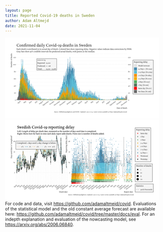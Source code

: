 ```yaml
---
layout: page
title: Reported Covid-19 deaths in Sweden
author: Adam Altmejd
date: 2021-11-04
---
```


![Graph of Swedish Covid-19 deaths with reporting delay.](deaths_lag_sweden_2021-11-04.png "Swedish Covid-19 deaths.")
![Graph of Swedish Covid-19 reporting delay in daily deaths.](lag_trend_sweden_2021-11-04.png "Trend in Swedish Covid-19 mortality reporting delay.")
For code and data, visit <https://github.com/adamaltmejd/covid>.
Evaluations of the statistical model and the old constant average forecast are available here: <https://github.com/adamaltmejd/covid/tree/master/docs/eval>.
For an indepth explanation and evaluation of the nowcasting model, see <https://arxiv.org/abs/2006.06840>.
